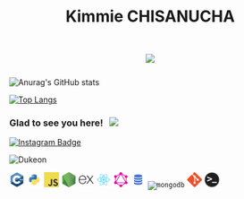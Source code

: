 ### <h1 align="center">Kimmie CHISANUCHA</h1>
### <h1 align="center"><img src="https://scontent.fbkk17-1.fna.fbcdn.net/v/t39.30808-6/301967789_5083062681803466_74174933663412515_n.jpg?_nc_cat=102&ccb=1-7&_nc_sid=09cbfe&_nc_eui2=AeGHH-acZUxlTAslCwFsOymUgtSdA1GJpISC1J0DUYmkhJ5wTKwNiu9AQT4aFsJKsjs11lNpJKpZikOOhapkTG9Q&_nc_ohc=pS9vV8rGQlAAX-xLdAZ&tn=89GY1eUTOU5hdWhq&_nc_ht=scontent.fbkk17-1.fna&oh=00_AT9YvYQEoO5JEj1i6cnsy7Y7VEbAd2Xqipfugp8zWwo5rw&oe=63125E3F" width="300px"></h1>

![Anurag's GitHub stats](https://github-readme-stats.vercel.app/api?username=bbenjmn01&show_icons=true&theme=tokyonight)

[![Top Langs](https://github-readme-stats.vercel.app/api/top-langs/?username=bbenjmn01&langs_count=8&theme=tokyonight)](https://github.com/anuraghazra/github-readme-stats)

### Glad to see you here! &nbsp; ![](https://visitor-badge.glitch.me/badge?page_id=huato112.huato112&style=flat-square&color=0088cc)
[![Instagram Badge](https://img.shields.io/badge/-Instagram-e4405f?style=flat-square&logo=Instagram&logoColor=white)](https://instagram.com/t.kim_ck/)

![Dukeon](./image/dukemon.gif)

<code><img height="27" src="https://raw.githubusercontent.com/github/explore/80688e429a7d4ef2fca1e82350fe8e3517d3494d/topics/cpp/cpp.png" alt="cpp"></code>
<code><img height="27" src="https://raw.githubusercontent.com/github/explore/80688e429a7d4ef2fca1e82350fe8e3517d3494d/topics/python/python.png" alt="python"></code>
<code><img height="27" src="https://raw.githubusercontent.com/github/explore/80688e429a7d4ef2fca1e82350fe8e3517d3494d/topics/javascript/javascript.png" alt="javascript"></code>
<code><img height="27" src="https://raw.githubusercontent.com/github/explore/80688e429a7d4ef2fca1e82350fe8e3517d3494d/topics/nodejs/nodejs.png" alt="nodejs"></code>
<code><img height="27" src="https://raw.githubusercontent.com/devicons/devicon/master/icons/express/express-original.svg" alt="expressjs"></code>
<code><img height="27" src="https://raw.githubusercontent.com/github/explore/80688e429a7d4ef2fca1e82350fe8e3517d3494d/topics/react/react.png" alt="react"></code>
<code><img height="27" src="https://raw.githubusercontent.com/github/explore/80688e429a7d4ef2fca1e82350fe8e3517d3494d/topics/graphql/graphql.png" alt="graphql"></code>
<code><img height="27" src="https://raw.githubusercontent.com/github/explore/80688e429a7d4ef2fca1e82350fe8e3517d3494d/topics/sql/sql.png" alt="sql"></code>
<code><img height="27" src="https://encrypted-tbn0.gstatic.com/images?q=tbn%3AANd9GcSTTzPAw-55ssm1Im594xYZ9eRQu2JylrkYLg&usqp=CAU" alt="mongodb"></code>
<code><img height="27" src="https://raw.githubusercontent.com/devicons/devicon/master/icons/git/git-original.svg" alt="git"></code>
<code><img height="27" src="https://raw.githubusercontent.com/github/explore/80688e429a7d4ef2fca1e82350fe8e3517d3494d/topics/terminal/terminal.png" alt="terminal"></code>
